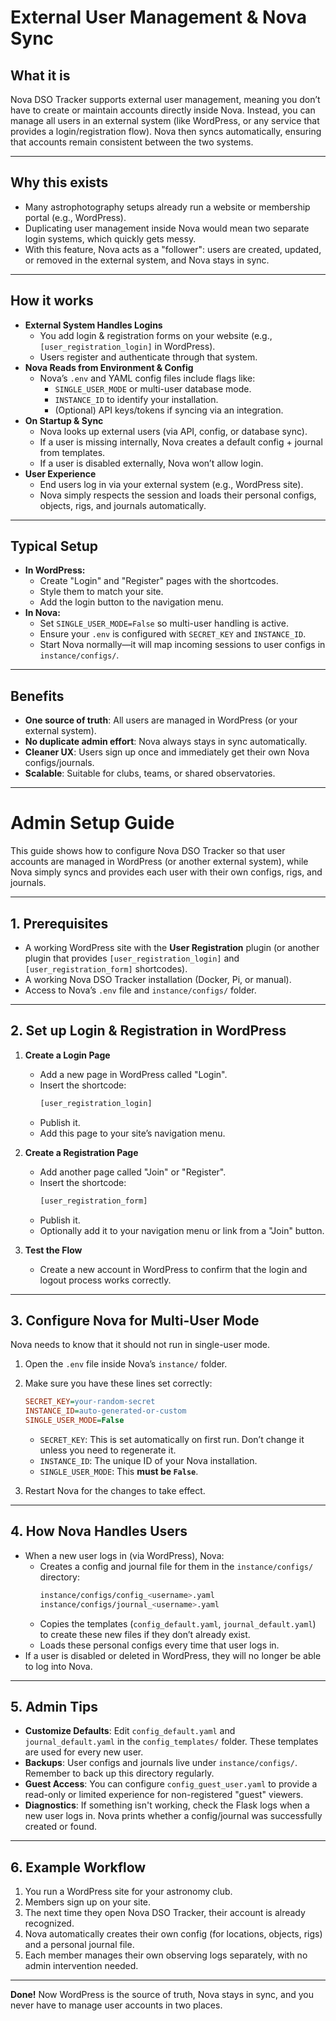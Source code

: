 
# External User Management & Nova Sync

## What it is

Nova DSO Tracker supports external user management, meaning you don’t have to create or maintain accounts directly inside Nova. Instead, you can manage all users in an external system (like WordPress, or any service that provides a login/registration flow). Nova then syncs automatically, ensuring that accounts remain consistent between the two systems.

-----

## Why this exists

  - Many astrophotography setups already run a website or membership portal (e.g., WordPress).
  - Duplicating user management inside Nova would mean two separate login systems, which quickly gets messy.
  - With this feature, Nova acts as a "follower": users are created, updated, or removed in the external system, and Nova stays in sync.

-----

## How it works

  - **External System Handles Logins**
      - You add login & registration forms on your website (e.g., `[user_registration_login]` in WordPress).
      - Users register and authenticate through that system.
  - **Nova Reads from Environment & Config**
      - Nova’s `.env` and YAML config files include flags like:
          - `SINGLE_USER_MODE` or multi-user database mode.
          - `INSTANCE_ID` to identify your installation.
          - (Optional) API keys/tokens if syncing via an integration.
  - **On Startup & Sync**
      - Nova looks up external users (via API, config, or database sync).
      - If a user is missing internally, Nova creates a default config + journal from templates.
      - If a user is disabled externally, Nova won’t allow login.
  - **User Experience**
      - End users log in via your external system (e.g., WordPress site).
      - Nova simply respects the session and loads their personal configs, objects, rigs, and journals automatically.

-----

## Typical Setup

  - **In WordPress:**
      - Create "Login" and "Register" pages with the shortcodes.
      - Style them to match your site.
      - Add the login button to the navigation menu.
  - **In Nova:**
      - Set `SINGLE_USER_MODE=False` so multi-user handling is active.
      - Ensure your `.env` is configured with `SECRET_KEY` and `INSTANCE_ID`.
      - Start Nova normally—it will map incoming sessions to user configs in `instance/configs/`.

-----

## Benefits

  - **One source of truth**: All users are managed in WordPress (or your external system).
  - **No duplicate admin effort**: Nova always stays in sync automatically.
  - **Cleaner UX**: Users sign up once and immediately get their own Nova configs/journals.
  - **Scalable**: Suitable for clubs, teams, or shared observatories.

-----

# Admin Setup Guide

This guide shows how to configure Nova DSO Tracker so that user accounts are managed in WordPress (or another external system), while Nova simply syncs and provides each user with their own configs, rigs, and journals.

-----

## 1\. Prerequisites

  - A working WordPress site with the **User Registration** plugin (or another plugin that provides `[user_registration_login]` and `[user_registration_form]` shortcodes).
  - A working Nova DSO Tracker installation (Docker, Pi, or manual).
  - Access to Nova’s `.env` file and `instance/configs/` folder.

-----

## 2\. Set up Login & Registration in WordPress

1.  **Create a Login Page**

      - Add a new page in WordPress called "Login".
      - Insert the shortcode:
        ```html
        [user_registration_login]
        ```
      - Publish it.
      - Add this page to your site’s navigation menu.

2.  **Create a Registration Page**

      - Add another page called "Join" or "Register".
      - Insert the shortcode:
        ```html
        [user_registration_form]
        ```
      - Publish it.
      - Optionally add it to your navigation menu or link from a "Join" button.

3.  **Test the Flow**

      - Create a new account in WordPress to confirm that the login and logout process works correctly.

-----

## 3\. Configure Nova for Multi-User Mode

Nova needs to know that it should not run in single-user mode.

1.  Open the `.env` file inside Nova’s `instance/` folder.

2.  Make sure you have these lines set correctly:

    ```ini
    SECRET_KEY=your-random-secret
    INSTANCE_ID=auto-generated-or-custom
    SINGLE_USER_MODE=False
    ```

      - `SECRET_KEY`: This is set automatically on first run. Don’t change it unless you need to regenerate it.
      - `INSTANCE_ID`: The unique ID of your Nova installation.
      - `SINGLE_USER_MODE`: This **must be `False`**.

3.  Restart Nova for the changes to take effect.

-----

## 4\. How Nova Handles Users

  - When a new user logs in (via WordPress), Nova:
      - Creates a config and journal file for them in the `instance/configs/` directory:
        ```bash
        instance/configs/config_<username>.yaml
        instance/configs/journal_<username>.yaml
        ```
      - Copies the templates (`config_default.yaml`, `journal_default.yaml`) to create these new files if they don’t already exist.
      - Loads these personal configs every time that user logs in.
  - If a user is disabled or deleted in WordPress, they will no longer be able to log into Nova.

-----

## 5\. Admin Tips

  - **Customize Defaults**: Edit `config_default.yaml` and `journal_default.yaml` in the `config_templates/` folder. These templates are used for every new user.
  - **Backups**: User configs and journals live under `instance/configs/`. Remember to back up this directory regularly.
  - **Guest Access**: You can configure `config_guest_user.yaml` to provide a read-only or limited experience for non-registered "guest" viewers.
  - **Diagnostics**: If something isn't working, check the Flask logs when a new user logs in. Nova prints whether a config/journal was successfully created or found.

-----

## 6\. Example Workflow

1.  You run a WordPress site for your astronomy club.
2.  Members sign up on your site.
3.  The next time they open Nova DSO Tracker, their account is already recognized.
4.  Nova automatically creates their own config (for locations, objects, rigs) and a personal journal file.
5.  Each member manages their own observing logs separately, with no admin intervention needed.

-----

**Done\!** Now WordPress is the source of truth, Nova stays in sync, and you never have to manage user accounts in two places.